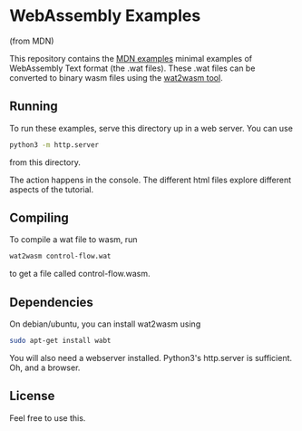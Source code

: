 # WebAssembly Examples
(from MDN)

This repository contains the [MDN examples](https://developer.mozilla.org/en-US/docs/WebAssembly/Understanding_the_text_format) minimal examples of WebAssembly Text format (the .wat files). 
These .wat files can be converted to binary wasm files using the [wat2wasm tool](https://github.com/WebAssembly/wabt).

## Running
To run these examples, serve this directory up in a web server. You can use 
```bash
python3 -m http.server
``` 
from this directory. 

The action happens in the console. The different html files explore different aspects of the tutorial.

## Compiling
To compile a wat file to wasm, run 
```bash
wat2wasm control-flow.wat
```
to get a file called control-flow.wasm. 

## Dependencies
On debian/ubuntu, you can install wat2wasm using 
```bash
sudo apt-get install wabt
```
You will also need a webserver installed. Python3's http.server is sufficient.
Oh, and a browser.

## License
Feel free to use this. 